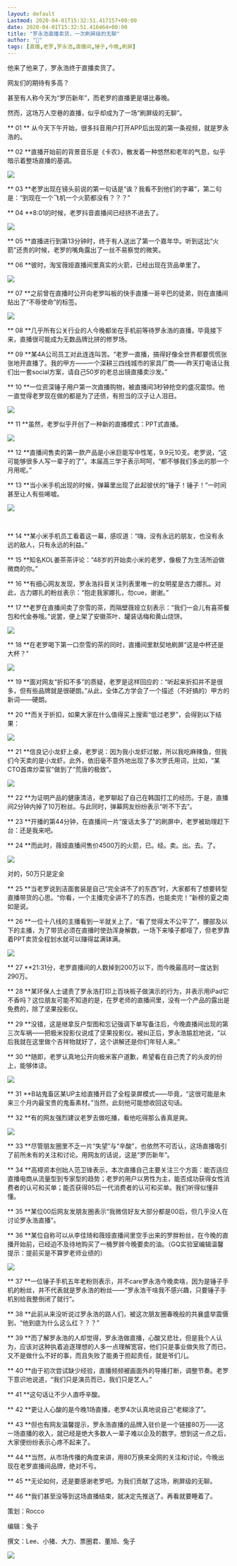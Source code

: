 ```yaml
---
layout: default
Lastmod: 2020-04-01T15:32:51.417157+00:00
date: 2020-04-01T15:32:51.416464+00:00
title: "罗永浩直播卖货，一次刷屏级的无聊"
author: "🥱"
tags: [直播,老罗,罗永浩,直播间,锤子,今晚,刷屏]
---
```


他来了他来了，罗永浩终于直播卖货了。  

网友们的期待有多高？

甚至有人称今天为“罗历新年”，而老罗的直播更是堪比春晚。

然而，这场万人空巷的直播，似乎却成为了一场“刷屏级的无聊”。

  

** 01 ** 从今天下午开始，很多抖音用户打开APP后出现的第一条视频，就是罗永浩的。

** 02 **直播开始前的背景音乐是《卡农》，散发着一种悠然和老年的气息，似乎暗示着整场直播的基调。

![](https://images.weserv.nl/?url=https%3A//mmbiz.qpic.cn/mmbiz_png/BxKq5nChlS5dI3HMVH2eiaXCKIn1SY6QRDQuadbyA3jzS4Kdjh6hJ1hxBozhTHQs04O789Gsg1x5anNgkjiavxibw/640%3Fwx_fmt%3Dpng)

** 03 **老罗出现在镜头前说的第一句话是“诶？我看不到他们的字幕”，第二句是：“到现在一个飞机一个火箭都没有？？？”

** 04 **8:01的时候，老罗抖音直播间已经挤不进去了。

![](https://images.weserv.nl/?url=https%3A//mmbiz.qpic.cn/mmbiz_png/BxKq5nChlS5dI3HMVH2eiaXCKIn1SY6QR5HfEW72MlJAOt9d9brVgEn8Glzxj7cPb5ulIic3qNtxrkiccvBZMnJWQ/640%3Fwx_fmt%3Dpng)

** 05 **直播进行到第13分钟时，终于有人送出了第一个嘉年华。听到这比“火箭”还贵的时候，老罗的嘴角露出了一丝不易察觉的微笑。

** 06 **彼时，淘宝薇娅直播间里真实的火箭，已经出现在货品单里了。

![](https://images.weserv.nl/?url=https%3A//mmbiz.qpic.cn/mmbiz_jpg/BxKq5nChlS5dI3HMVH2eiaXCKIn1SY6QRWBcfqpoAL7tOnBIaC3ia8ZQJRrt8DpboiaL5N6v4FSKyj4fSZ8CujrRw/640%3Fwx_fmt%3Djpeg)

** 07 **之前曾在直播时公开向老罗叫板的快手直播一哥辛巴的徒弟，则在直播间贴出了“不辱使命”的标签。

![](https://images.weserv.nl/?url=https%3A//mmbiz.qpic.cn/mmbiz_png/BxKq5nChlS5dI3HMVH2eiaXCKIn1SY6QR49EajgtavkULku9IqH71psqlic18xkibKYhc62f7PhHWNwhibsvMXmziaQ/640%3Fwx_fmt%3Dpng)

** 08 **几乎所有公关行业的人今晚都坐在手机前等待罗永浩的直播，毕竟接下来，直播很可能成为无数品牌比拼的修罗场。  

** 09 **某4A公司员工对此连连叫苦。“老罗一直播，搞得好像全世界都要慌慌张张地开直播了。我的甲方——一个深耕三四线城市的家具厂商——昨天打电话让我们出一套social方案，请自己50岁的老总出镜直播卖沙发。”

** 10 **一位资深锤子用户第一次直播购物，被直播间3秒钟抢空的盛况震惊。他一直觉得老罗现在做的都是为了还债，有担当的汉子让人泪目。

![](https://images.weserv.nl/?url=https%3A//mmbiz.qpic.cn/mmbiz_jpg/BxKq5nChlS5dI3HMVH2eiaXCKIn1SY6QRhYo2jYugbtFpApl2FicCrFs44H4XoibD9Q8icrBMib3nHrBkPgoq1Fubrw/640%3Fwx_fmt%3Djpeg)  

** 11 **虽然，老罗似乎开创了一种新的直播模式：PPT式直播。

![](https://images.weserv.nl/?url=https%3A//mmbiz.qpic.cn/mmbiz_jpg/BxKq5nChlS5dI3HMVH2eiaXCKIn1SY6QRLjzlYBxz2J1hy7FEUibR3ogwMkTicr5fXibTswa3YNVQ0CVAeFDqEutnQ/640%3Fwx_fmt%3Djpeg)

** 12 **直播间售卖的第一款产品是小米巨能写中性笔，9.9元10支。老罗说，“这可能够很多人写一辈子的了”。本届高三学子表示呵呵，“都不够我们多出的那一个月用呢。”

** 13 **当小米手机出现的时候，弹幕里出现了此起彼伏的“锤子！锤子！”一时间甚至让人有些唏嘘。

![](https://images.weserv.nl/?url=https%3A//mmbiz.qpic.cn/mmbiz_png/BxKq5nChlS5dI3HMVH2eiaXCKIn1SY6QRrQSzKvVXH6xE9vCfCbjZKMX39ptKu69eoSEMYTVYVR1uIibqnzF8OaQ/640%3Fwx_fmt%3Dpng)

     

** 14 **某小米手机员工看着这一幕，感叹道：“嗨，没有永远的朋友，也没有永远的敌人，只有永远的利益。”

** 15 **知名KOL姜茶茶评论：“48岁的开始卖小米的老罗，像极了为生活所迫做微商的你。”

** 16 **有细心网友发现，罗永浩抖音关注列表里唯一的女明星是古力娜扎。对此，古力娜扎的粉丝表示：“抱走我家娜扎，勿cue，谢谢。”

** 17 **老罗在直播间卖了奈雪的茶，而隔壁薇娅立刻表示：“我们一会儿有喜茶餐包和代金券哦。”说罢，便上架了安徽茶叶、罐装话梅和黄山烧饼。

![](https://images.weserv.nl/?url=https%3A//mmbiz.qpic.cn/mmbiz_png/BxKq5nChlS5dI3HMVH2eiaXCKIn1SY6QRbbnV3ibOykS2BpXCpCkpt234j1iaE4yyrAKOefkoBH1tGoJgicIrAGbyw/640%3Fwx_fmt%3Dpng)

** 18 **在老罗喝下第一口奈雪的茶的同时，直播间里默契地刷屏“这是中杯还是大杯？”

![](https://images.weserv.nl/?url=https%3A//mmbiz.qpic.cn/mmbiz_jpg/BxKq5nChlS5dI3HMVH2eiaXCKIn1SY6QRbQGsG8oLfB4B3nzbzicriaPicoCwpHcicO3T6ztEIvamFvDqXnDWLZneBw/640%3Fwx_fmt%3Djpeg)

** 19 **面对网友“折扣不多”的质疑，老罗是这样回应的：“听起来折扣并不是很多，但有些品牌就是很硬朗。”从此，全体乙方学会了一个描述（不好搞的）甲方的新词——硬朗。

** 20 **而关于折扣，如果大家在什么值得买上搜索“低过老罗”，会得到以下结果：

![](https://images.weserv.nl/?url=https%3A//mmbiz.qpic.cn/mmbiz_jpg/BxKq5nChlS5dI3HMVH2eiaXCKIn1SY6QR4LRvQribzYX29wZrOHiccEnYpWlq5USdTHapBXSicl9PbUbuF2CwYqshg/640%3Fwx_fmt%3Djpeg)

** 21 **信良记小龙虾上桌，老罗说：因为我小龙虾过敏，所以我吃麻辣鱼，但我们今天卖的是小龙虾。此外，依旧毫不意外地出现了多次罗氏用词，比如，“某CTO首席炒菜官”做到了“荒唐的极致”。

![](https://images.weserv.nl/?url=https%3A//mmbiz.qpic.cn/mmbiz_jpg/BxKq5nChlS5dI3HMVH2eiaXCKIn1SY6QRStT1QyUNjpK7VsTJXbkuTDPdsv7Xmr1kFTU31JV2IuBfibDgPibhXecw/640%3Fwx_fmt%3Djpeg)

** 22 **为证明产品的健康清洁，老罗聊起了自己在韩国打工的经历。于是，直播间2分钟内掉了10万粉丝。与此同时，弹幕网友纷纷表示“听不下去”。

** 23 **开播的第44分钟，在直播间一片“废话太多了”的刷屏中，老罗被助理赶下台：还是我来吧。

** 24 **而此时，薇娅直播间售价4500万的火箭，已。经。卖。出。去。了。

![](https://images.weserv.nl/?url=https%3A//mmbiz.qpic.cn/mmbiz_jpg/BxKq5nChlS5dI3HMVH2eiaXCKIn1SY6QR28mHL1I5iaAuREF8ic1tgu0pgM5TjA6x11aCvOgicNHibrdmuvzezArYtQ/640%3Fwx_fmt%3Djpeg)

对的，50万只是定金  

  

** 25 **当老罗说到洁面套装是自己“完全讲不了的东西”时，大家都有了想要转型直播带货的心思。“你看，一个主播完全讲不了的东西，也能卖完！”新榜的夏之南如是说。

  

** 26 **一位十八线的主播看到一半就关上了，“看了觉得太不公平了”，腰部及以下的主播，为了带货必须在直播时使劲浑身解数，一场下来嗓子都哑了，但老罗靠着PPT卖货全程划水就可以赚得盆满钵满。

![](https://images.weserv.nl/?url=https%3A//mmbiz.qpic.cn/mmbiz_png/BxKq5nChlS5dI3HMVH2eiaXCKIn1SY6QRicjYeql5pa5RBYQtvSq3lYibJCgsRVzmcGfH9txr4vSyEHzhiakQBQErw/640%3Fwx_fmt%3Dpng)

** 27 **21:31分，老罗直播间的人数掉到200万以下，而今晚最高时一度达到290万。

  

** 28 **某环保人士谴责了罗永浩打印上百块板子做演示的行为，并表示用iPad它不香吗？这位朋友可能不知道的是，在罗老师的直播间里，没有一个产品的露出是免费的，除了坚果投影仪。

  

** 29 **没错，这是继拿反户型图和忘记强调下单写备注后，今晚直播间出现的第三次车祸——把极米投影仪说成了坚果投影仪。被纠正后，罗永浩尴尬地说，“以后我就在这里做个吉祥物就好了，这个讲解还是你们年轻人来。”

  

** 30 **随即，老罗认真地公开向极米客户道歉，希望看在自己秃了的头皮的份上，能够体谅。

  

![](https://images.weserv.nl/?url=https%3A//mmbiz.qpic.cn/mmbiz_jpg/BxKq5nChlS5dI3HMVH2eiaXCKIn1SY6QRicaXsf9iak3WAqbqGNLjCic6icvEta9iabdYfOmGnGiaBodeP2yX9EWEnmWg/640%3Fwx_fmt%3Djpeg)

  

** 31 **B站鬼畜区某UP主给直播开启了全程录屏模式——毕竟，“这很可能是未来三个月内最宝贵的鬼畜素材。”当然，此刻他可能想收回这句话。

  

** 32 **有的网友强烈建议老罗去做吃播，看他吃得那么香真是爽。

  

![](https://images.weserv.nl/?url=https%3A//mmbiz.qpic.cn/mmbiz_jpg/BxKq5nChlS5dI3HMVH2eiaXCKIn1SY6QRM7BPu3622aMldHF2dGziae3FuHCCd4QVB89HfXap8NaJqKvX1Es5v7w/640%3Fwx_fmt%3Djpeg)

  

** 33 **尽管朋友圈里不乏一片“失望”与“辛酸”，也依然不可否认，这场直播吸引了前所未有的关注和讨论。用网友的话说，这是“罗历新年”。

  

** 34 **高樟资本创始人范卫锋表示，本次直播自己主要关注三个方面：能否适应直播电商从流量型到专家型的趋势；老罗的用户以男性为主，能否成功获得女性消费者的认可和买单；能否获得95后一代消费者的认可和买单。我们听得似懂非懂。

  

** 35 **某位00后网友发朋友圈表示“我微信好友大部分都是00后，但几乎没人在讨论罗永浩直播”。

  

** 36 **某位自称可以从李佳琦和薇娅直播间里空手出来的罗胖粉丝，在今晚的直播开始前，已经迫不及待地购买了一桶罗胖今晚要卖的油。（GQ实验室编辑温馨提示：提前买是不算罗老师业绩的）

  

![](https://images.weserv.nl/?url=https%3A//mmbiz.qpic.cn/mmbiz_jpg/BxKq5nChlS5dI3HMVH2eiaXCKIn1SY6QRXdfzZ2ooDJQkuyQic0NyPWf7aNPjX9gSTLYVgZK6vUQ35xuXxdl6KyQ/640%3Fwx_fmt%3Djpeg)

  

** 37 **一位锤子手机五年老粉则表示，并不care罗永浩今晚卖啥，因为是锤子手机的粉丝，并不代表就是罗永浩的粉丝——“罗永浩干啥我不感兴趣，只要锤子手机别给我整倒闭了就行”。

  

** 38 **此前从来没听说过罗永浩的路人们，被这次朋友圈春晚般的共襄盛举震慑到，“他到底为什么这么红？？？”

  

** 39 **而了解罗永浩的人却觉得，罗永浩做直播，心酸又悲壮，但是我个人认为，应该对这种执着追逐理想的人多一点理解宽容，他们只是事业做失败了而已，又不是做什么不好的事，而且失败了能勇于担起责任，就是爷们儿。

  

** 40 **由于初次尝试缺少经验，直播频频被画面外的导播打断，调整节奏。老罗下意识地说道，“我们只是演员而已，我们只是艺人。”

  

** 41 **这句话让不少人直呼辛酸。

  

** 42 **更让人心酸的是今晚1场直播，老罗4次认真地说自己“老糊涂了”。

  

** 43 **但也有网友温馨提示，罗永浩直播的品牌入驻价是一个链接80万——这一场直播的收入，就已经是绝大多数人一辈子难以企及的数字。想到这一点之后，大家便纷纷表示心疼不起来了。

  

** 44 **当然，从市场传播的角度来讲，用80万换来全网的关注和讨论，今晚出现在老罗直播间品牌，绝对不亏。

  

** 45 **无论如何，还是要感谢老罗吧。为我们贡献了这场，刷屏级的无聊。

  

** 46 **我们甚至没等到这场直播结束，就决定先推送了。再看就要睡着了。

  

策划：Rocco

编辑：兔子

撰文：Lee、小猪、大力、票圈君、董旭、兔子

  

![](https://images.weserv.nl/?url=https%3A//mmbiz.qpic.cn/mmbiz_jpg/BxKq5nChlS56iaO4xWOnPL2asicmkVC0OxtFlsAKgtPwiaH2Rc0zILBshbz8hric3vMqNMCc6iaFiazDLDUbQ5JWWHnQ/640%3Fwx_fmt%3Djpeg)

